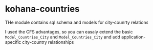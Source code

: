 kohana-countries
================

THe module contains sql schema and models for city-counrty relations

I used the CFS advantages, so you can easaly extend the basic <code>Model_Countries_City</code> and <code>Model_Countries_City</code> and add application-specific city-country relationships